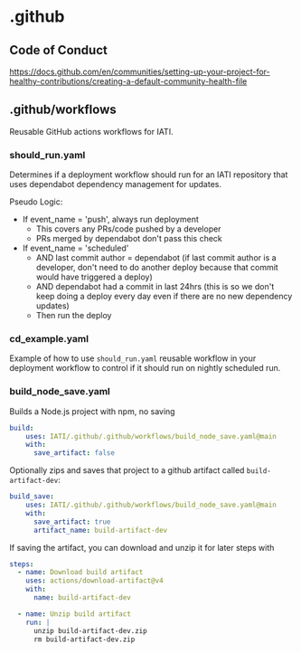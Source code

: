 # .github

## Code of Conduct

https://docs.github.com/en/communities/setting-up-your-project-for-healthy-contributions/creating-a-default-community-health-file

## .github/workflows

Reusable GitHub actions workflows for IATI.

### should_run.yaml

Determines if a deployment workflow should run for an IATI repository that uses dependabot dependency management for updates.

Pseudo Logic:

- If event_name = 'push', always run deployment
  - This covers any PRs/code pushed by a developer
  - PRs merged by dependabot don't pass this check
- If event_name = 'scheduled'
  - AND last commit author = dependabot (if last commit author is a developer, don't need to do another deploy because that commit would have triggered a deploy)
  - AND dependabot had a commit in last 24hrs (this is so we don't keep doing a deploy every day even if there are no new dependency updates)
  - Then run the deploy

### cd_example.yaml

Example of how to use `should_run.yaml` reusable workflow in your deployment workflow to control if it should run on nightly scheduled run.

### build_node_save.yaml

Builds a Node.js project with npm, no saving

```yaml
build:
    uses: IATI/.github/.github/workflows/build_node_save.yaml@main
    with:
      save_artifact: false
```

Optionally zips and saves that project to a github artifact called `build-artifact-dev`:

```yaml
build_save:
    uses: IATI/.github/.github/workflows/build_node_save.yaml@main
    with:
      save_artifact: true
      artifact_name: build-artifact-dev
```

If saving the artifact, you can download and unzip it for later steps with

```yaml
steps:
  - name: Download build artifact
    uses: actions/download-artifact@v4
    with:
      name: build-artifact-dev

  - name: Unzip build artifact
    run: |
      unzip build-artifact-dev.zip
      rm build-artifact-dev.zip
```

